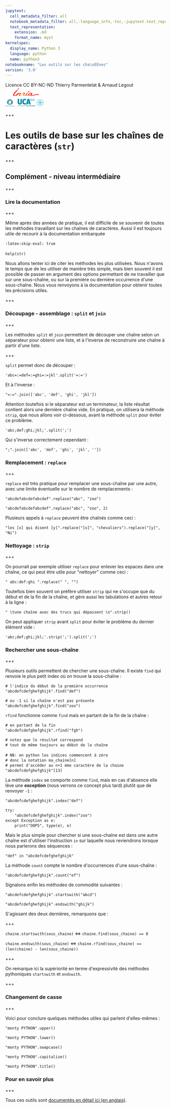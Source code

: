 ```yaml
---
jupytext:
  cell_metadata_filter: all
  notebook_metadata_filter: all,-language_info,-toc,-jupytext.text_representation.jupytext_version,-jupytext.text_representation.format_version
  text_representation:
    extension: .md
    format_name: myst
kernelspec:
  display_name: Python 3
  language: python
  name: python3
notebookname: "Les outils sur les cha\xEEnes"
version: '3.0'
---
```


<div class="licence">
<span>Licence CC BY-NC-ND</span>
<span>Thierry Parmentelat &amp; Arnaud Legout</span>
<span><img src="media/both-logos-small-alpha.png" /></span>
</div>

+++

# Les outils de base sur les chaînes de caractères (`str`)

+++

## Complément - niveau intermédiaire

+++

### Lire la documentation

+++

Même après des années de pratique, il est difficile de se souvenir de toutes les méthodes travaillant sur les chaînes de caractères. Aussi il est toujours utile de recourir à la documentation embarquée

```{code-cell}
:latex:skip-eval: true

help(str)
```

Nous allons tenter ici de citer les méthodes les plus utilisées. Nous n'avons le temps que de les utiliser de manière très simple, mais bien souvent il est possible de passer en argument des options permettant de ne travailler que sur une sous-chaîne, ou sur la première ou dernière occurrence d'une sous-chaîne. Nous vous renvoyons à la documentation pour obtenir toutes les précisions utiles.

+++

### Découpage - assemblage : `split` et `join`

+++

Les méthodes `split` et `join` permettent de découper une chaîne selon un séparateur pour obtenir une liste, et à l'inverse de reconstruire une chaîne à partir d'une liste.

+++

`split` permet donc de découper :

```{code-cell}
'abc=:=def=:=ghi=:=jkl'.split('=:=')
```

Et à l'inverse :

```{code-cell}
"=:=".join(['abc', 'def', 'ghi', 'jkl'])
```

Attention toutefois si le séparateur est un terminateur, la liste résultat contient alors une dernière chaîne vide. En pratique, on utilisera la méthode `strip`, que nous allons voir ci-dessous, avant la méthode `split` pour éviter ce problème.

```{code-cell}
'abc;def;ghi;jkl;'.split(';')
```

Qui s'inverse correctement cependant :

```{code-cell}
";".join(['abc', 'def', 'ghi', 'jkl', ''])
```

### Remplacement : `replace`

+++

`replace` est très pratique pour remplacer une sous-chaîne par une autre, avec une limite éventuelle sur le nombre de remplacements :

```{code-cell}
"abcdefabcdefabcdef".replace("abc", "zoo")
```

```{code-cell}
"abcdefabcdefabcdef".replace("abc", "zoo", 2)
```

Plusieurs appels à `replace` peuvent être chaînés comme ceci :

```{code-cell}
"les [x] qui disent [y]".replace("[x]", "chevaliers").replace("[y]", "Ni")
```

### Nettoyage : `strip`

+++

On pourrait par exemple utiliser `replace` pour enlever les espaces dans une chaîne, ce qui peut être utile pour "nettoyer" comme ceci :

```{code-cell}
" abc:def:ghi ".replace(" ", "")
```

Toutefois bien souvent on préfère utiliser `strip` qui ne s'occupe que du début et de la fin de la chaîne, et gère aussi les tabulations et autres retour à la ligne :

```{code-cell}
" \tune chaîne avec des trucs qui dépassent \n".strip()
```

On peut appliquer `strip` avant `split` pour éviter le problème du dernier élément vide :

```{code-cell}
'abc;def;ghi;jkl;'.strip(';').split(';')
```

### Rechercher une sous-chaîne

+++

Plusieurs outils permettent de chercher une sous-chaîne. Il existe `find` qui renvoie le plus petit index où on trouve la sous-chaîne :

```{code-cell}
# l'indice du début de la première occurrence
"abcdefcdefghefghijk".find("def")
```

```{code-cell}
# ou -1 si la chaîne n'est pas présente
"abcdefcdefghefghijk".find("zoo")
```

`rfind` fonctionne comme `find` mais en partant de la fin de la chaîne :

```{code-cell}
# en partant de la fin
"abcdefcdefghefghijk".rfind("fgh")
```

```{code-cell}
# notez que le résultat correspond
# tout de même toujours au début de la chaîne

# NB: en python les indices commencent à zéro
# donc la notation ma_chaine[n] 
# permet d'accèder au n+1 ème caractère de la chaine
"abcdefcdefghefghijk"[13]
```

La méthode `index` se comporte comme `find`, mais en cas d'absence elle lève une **exception** (nous verrons ce concept plus tard) plutôt que de renvoyer `-1` :

```{code-cell}
"abcdefcdefghefghijk".index("def")
```

```{code-cell}
try:
    "abcdefcdefghefghijk".index("zoo")
except Exception as e:
    print("OOPS", type(e), e)
```

Mais le plus simple pour chercher si une sous-chaîne est dans une autre chaîne est d'utiliser l'instruction `in` sur laquelle nous reviendrons lorsque nous parlerons des séquences :

```{code-cell}
"def" in "abcdefcdefghefghijk"
```

La méthode `count` compte le nombre d'occurrences d'une sous-chaîne :

```{code-cell}
"abcdefcdefghefghijk".count("ef")
```

Signalons enfin les méthodes de commodité suivantes :

```{code-cell}
"abcdefcdefghefghijk".startswith("abcd")
```

```{code-cell}
"abcdefcdefghefghijk".endswith("ghijk")
```

S'agissant des deux dernières, remarquons que :

+++

`chaine.startswith(sous_chaine)` $\Longleftrightarrow$ `chaine.find(sous_chaine) == 0`

`chaine.endswith(sous_chaine)` $\Longleftrightarrow$ `chaine.rfind(sous_chaine) == (len(chaine) - len(sous_chaine))`

+++

On remarque ici la supériorité en terme d'expressivité des méthodes pythoniques `startswith` et `endswith`.

+++

### Changement de casse

+++

Voici pour conclure quelques méthodes utiles qui parlent d'elles-mêmes :

```{code-cell}
"monty PYTHON".upper()
```

```{code-cell}
"monty PYTHON".lower()
```

```{code-cell}
"monty PYTHON".swapcase()
```

```{code-cell}
"monty PYTHON".capitalize()
```

```{code-cell}
"monty PYTHON".title()
```

### Pour en savoir plus

+++

Tous ces outils sont [documentés en détail ici (en anglais)](https://docs.python.org/3/library/stdtypes.html#string-methods).

